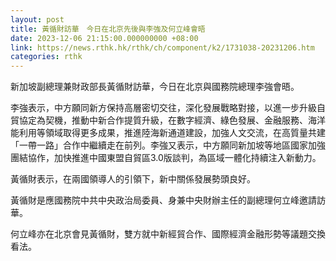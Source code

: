 ```yaml
---
layout: post
title: 黃循財訪華　今日在北京先後與李強及何立峰會晤
date: 2023-12-06 21:15:00.000000000 +08:00
link: https://news.rthk.hk/rthk/ch/component/k2/1731038-20231206.htm
categories: rthk
---
```


新加坡副總理兼財政部長黃循財訪華，今日在北京與國務院總理李強會晤。

李強表示，中方願同新方保持高層密切交往，深化發展戰略對接，以進一步升級自貿協定為契機，推動中新合作提質升級，在數字經濟、綠色發展、金融服務、海洋能利用等領域取得更多成果，推進陸海新通道建設，加強人文交流，在高質量共建「一帶一路」合作中繼續走在前列。李強又表示，中方願同新加坡等地區國家加強團結協作，加快推進中國東盟自貿區3.0版談判，為區域一體化持續注入新動力。

黃循財表示，在兩國領導人的引領下，新中關係發展勢頭良好。

黃循財是應國務院中共中央政治局委員、身兼中央財辦主任的副總理何立峰邀請訪華。

何立峰亦在北京會見黃循財，雙方就中新經貿合作、國際經濟金融形勢等議題交換看法。
